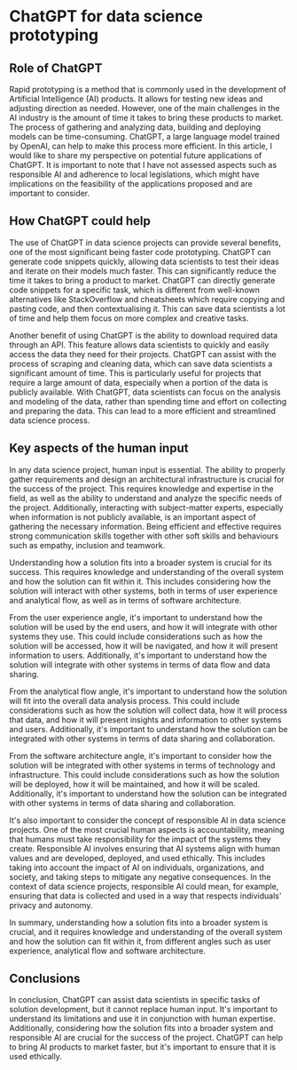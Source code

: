 
# ChatGPT for data science prototyping

## Role of ChatGPT

Rapid prototyping is a method that is commonly used in the development of Artificial Intelligence (AI) products. It allows for testing new ideas and adjusting direction as needed. However, one of the main challenges in the AI industry is the amount of time it takes to bring these products to market. The process of gathering and analyzing data, building and deploying models can be time-consuming. ChatGPT, a large language model trained by OpenAI, can help to make this process more efficient. In this article, I would like to share my perspective on potential future applications of ChatGPT. It is important to note that I have not assessed aspects such as responsible AI and adherence to local legislations, which might have implications on the feasibility of the applications proposed and are important to consider.

## How ChatGPT could help

The use of ChatGPT in data science projects can provide several benefits, one of the most significant being faster code prototyping. ChatGPT can generate code snippets quickly, allowing data scientists to test their ideas and iterate on their models much faster. This can significantly reduce the time it takes to bring a product to market. ChatGPT can directly generate code snippets for a specific task, which is different from well-known alternatives like StackOverflow and cheatsheets which require copying and pasting code, and then contextualising it. This can save data scientists a lot of time and help them focus on more complex and creative tasks.

Another benefit of using ChatGPT is the ability to download required data through an API. This feature allows data scientists to quickly and easily access the data they need for their projects. ChatGPT can assist with the process of scraping and cleaning data, which can save data scientists a significant amount of time. This is particularly useful for projects that require a large amount of data, especially when a portion of the data is publicly available. With ChatGPT, data scientists can focus on the analysis and modeling of the data, rather than spending time and effort on collecting and preparing the data. This can lead to a more efficient and streamlined data science process.

## Key aspects of the human input

In any data science project, human input is essential. The ability to properly gather requirements and design an architectural infrastructure is crucial for the success of the project. This requires knowledge and expertise in the field, as well as the ability to understand and analyze the specific needs of the project. Additionally, interacting with subject-matter experts, especially when information is not publicly available, is an important aspect of gathering the necessary information. Being efficient and effective requires strong communication skills together with other soft skills and behaviours such as empathy, inclusion and teamwork.

Understanding how a solution fits into a broader system is crucial for its success. This requires knowledge and understanding of the overall system and how the solution can fit within it. This includes considering how the solution will interact with other systems, both in terms of user experience and analytical flow, as well as in terms of software architecture.

From the user experience angle, it's important to understand how the solution will be used by the end users, and how it will integrate with other systems they use. This could include considerations such as how the solution will be accessed, how it will be navigated, and how it will present information to users. Additionally, it's important to understand how the solution will integrate with other systems in terms of data flow and data sharing.

From the analytical flow angle, it's important to understand how the solution will fit into the overall data analysis process. This could include considerations such as how the solution will collect data, how it will process that data, and how it will present insights and information to other systems and users. Additionally, it's important to understand how the solution can be integrated with other systems in terms of data sharing and collaboration.

From the software architecture angle, it's important to consider how the solution will be integrated with other systems in terms of technology and infrastructure. This could include considerations such as how the solution will be deployed, how it will be maintained, and how it will be scaled. Additionally, it's important to understand how the solution can be integrated with other systems in terms of data sharing and collaboration.

It's also important to consider the concept of responsible AI in data science projects. One of the most crucial human aspects is accountability, meaning that humans must take responsibility for the impact of the systems they create. Responsible AI involves ensuring that AI systems align with human values and are developed, deployed, and used ethically. This includes taking into account the impact of AI on individuals, organizations, and society, and taking steps to mitigate any negative consequences. In the context of data science projects, responsible AI could mean, for example, ensuring that data is collected and used in a way that respects individuals' privacy and autonomy.

In summary, understanding how a solution fits into a broader system is crucial, and it requires knowledge and understanding of the overall system and how the solution can fit within it, from different angles such as user experience, analytical flow and software architecture.

## Conclusions

In conclusion, ChatGPT can assist data scientists in specific tasks of solution development, but it cannot replace human input. It's important to understand its limitations and use it in conjunction with human expertise. Additionally, considering how the solution fits into a broader system and responsible AI are crucial for the success of the project. ChatGPT can help to bring AI products to market faster, but it's important to ensure that it is used ethically.


